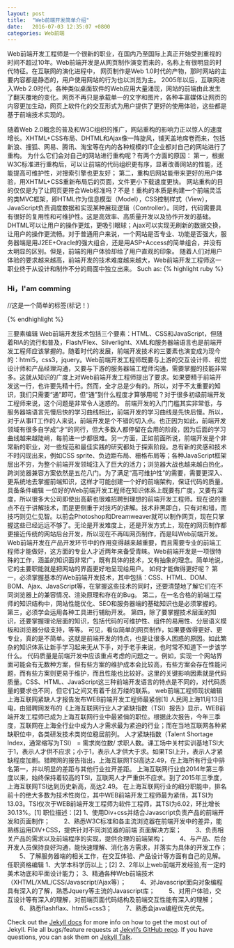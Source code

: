 ```yaml
---
layout: post
title:  "Web前端开发简单介绍"
date:   2016-07-03 12:35:07 +0800
categories: Web前端
---
```

Web前端开发工程师是一个很新的职业，在国内乃至国际上真正开始受到重视的时间不超过10年。Web前端开发是从网页制作演变而来的，名称上有很明显的时代特征。在互联网的演化进程中，
网页制作是Web 1.0时代的产物，那时网站的主要内容都是静态的，用户使用网站的行为也以浏览为主。
2005年以后，互联网进入Web 2.0时代，各种类似桌面软件的Web应用大量涌现，网站的前端由此发生了翻天覆地的变化。网页不再只是承载单一的文字和图片，各种丰富媒体让网页的内容更加生动，网页上软件化的交互形式为用户提供了更好的使用体验，这些都是基于前端技术实现的。

随着Web 2.0概念的普及和W3C组织的推广，网站重构的影响力正以惊人的速度增长。XHTML+CSS布局、DHTML和Ajax像一阵旋风，铺天盖地席卷而来，包括新浪、搜狐、网易、腾讯、淘宝等在内的各种规模的IT企业都对自己的网站进行了重构。
为什么它们会对自己的网站进行重构呢？有两个方面的原因：
第一，根据W3C标准进行重构后，可以让前端的代码组织更有序，显著改善网站的性能，还能提高可维护性，对搜索引擎也更友好；
第二，重构后网站能带来更好的用户体验，用XHTML+CSS重新布局后的页面，文件更小下载速度更快。
网站重构的目的仅仅是为了让网页更符合Web标准吗？不是！重构的本质是构建一个前端灵活的类MVC框架，即HTML作为信息模型（Model），CSS控制样式（View），JavaScript负责调度数据和实现某种展现逻辑（Controller）。同时，代码需要具有很好的复用性和可维护性。这是高效率、高质量开发以及协作开发的基础。
DHTML可以让用户的操作更炫，更吸引眼球；Ajax可以实现无刷新的数据交换，让用户的操作更流畅。对于普通用户来说，一个网站是否专业、功能是否强大，服务器端是用J2EE+Oracle的强大组合，还是用ASP+Access的简单组合，并没有太明显的区别。但是，前端的用户体验却给了用户直观的印象。
随着人们对用户体验的要求越来越高，前端开发的技术难度越来越大，Web前端开发工程师这一职业终于从设计和制作不分的局面中独立出来。
Such as:
{% highlight ruby %}
<h3>Hi，I'am comming</h3>//这是一个简单的标签(标记！)

<script>
	//存放javascript代码
	console.log("Hello word");//输出在控制台
</script>
{% endhighlight %}


三要素编辑
Web前端开发技术包括三个要素：HTML、CSS和JavaScript，但随着RIA的流行和普及，Flash/Flex、Silverlight、XML和服务器端语言也是前端开发工程师应该掌握的。随着时代的发展，前端开发技术的三要素也演变成为现今的：html5，css3，jquery。Web前端开发工程师既要与上游的交互设计师、视觉设计师和产品经理沟通，又要与下游的服务器端工程师沟通，需要掌握的技能非常多。这就从知识的广度上对Web前端开发工程师提出了要求。如果要精于前端开发这一行，也许要先精十行。然而，全才总是少有的。所以，对于不太重要的知识，我们只需要“通”即可。但“通”到什么程度才算够用呢？对于很多初级前端开发工程师来说，这个问题是非常令人迷惑的。
前端开发的入门门槛其实非常低，与服务器端语言先慢后快的学习曲线相比，前端开发的学习曲线是先快后慢。所以，对于从事IT工作的人来说，前端开发是个不错的切入点。也正因为如此，前端开发领域有很多自学成“才”的同行，但大多数人都停留在会用的阶段，因为后面的学习曲线越来越陡峭，每前进一步都很难。另一方面，正如前面所说，前端开发是个非常新的职业，对一些规范和最佳实践的研究都处于探索阶段。总有新的灵感和技术不时闪现出来，例如CSS sprite、负边距布局、栅格布局等；各种JavaScript框架层出不穷，为整个前端开发领域注入了巨大的活力；浏览器大战也越来越白热化，跨浏览器兼容方案依然是五花八门。为了满足“高可维护性”的需要，需要更深入、更系统地去掌握前端知识，这样才可能创建一个好的前端架构，保证代码的质量。
具备条件编辑
一位好的Web前端开发工程师在知识体系上既要有广度，又要有深度，所以很多大公司即使出高薪也很难招聘到理想的前端开发工程师。现在说的重点不在于讲解技术，而是更侧重于对技巧的讲解。技术非黑即白，只有对和错，而技巧则见仁见智。以前会Photoshop和Dreamweaver就可以制作网页，现在只掌握这些已经远远不够了。无论是开发难度上，还是开发方式上，现在的网页制作都更接近传统的网站后台开发，所以现在不再叫网页制作，而是叫Web前端开发。Web前端开发在产品开发环节中的作用变得越来越重要，而且需要专业的前端工程师才能做好，这方面的专业人才近两年来备受青睐。Web前端开发是一项很特殊的工作，涵盖的知识面非常广，既有具体的技术，又有抽象的理念。简单地说，它的主要职能就是把网站的界面更好地呈现给用户。
如何才能做得更好呢？
第一，必须掌握基本的Web前端开发技术，其中包括：CSS、HTML、DOM、BOM、Ajax、JavaScript等，在掌握这些技术的同时，还要清楚地了解它们在不同浏览器上的兼容情况、渲染原理和存在的Bug。
第二，在一名合格的前端工程师的知识结构中，网站性能优化、SEO和服务器端的基础知识也是必须掌握的。
第三，必须学会运用各种工具进行辅助开发。
第四，除了要掌握技术层面的知识，还要掌握理论层面的知识，包括代码的可维护性、组件的易用性、分层语义模板和浏览器分级支持，等等。
可见，看似简单的网页制作，如果要做得更好、更专业，真的是不简单。这就是前端开发的特点，也是让很多人困惑的原因。如此繁杂的知识体系让新手学习起来无从下手，对于老手来说，也时常不知道下一步该学什么。
代码质量是前端开发中应该重点考虑的问题之一。例如，实现一个网站界面可能会有无数种方案，但有些方案的维护成本会比较高，有些方案会存在性能问题，而有些方案则更易于维护，而且性能也比较好。这里的关键影响因素就是代码质量。CSS、HTML、JavaScript这三种前端开发语言的特点是不同的，对代码质量的要求也不同，但它们之间又有着千丝万缕的联系。
web前端工程师现状编辑
上海互联网紧缺人才报告发布WEB前端开发工程师最紧俏[1] 
人民网上海11月13日电，由猎聘网发布的《上海互联网行业人才紧缺指数（TSI）报告》显示，WEB前端开发工程师已成为上海互联网行业中最紧俏的职位。根据此次报告，今年三季度，互联网在上海全行业中成为人才需求最为紧迫的行业；而在当地互联网各种紧缺职位中，各类研发技术类岗位稳居前列。
人才紧缺指数（Talent Shortage Index，通常缩写为TSI） = 需求岗位数/ 求职人数。课工场中关村实训基地TSI大于1，表示人才供不应求；小于1，表示人才供大于求。如果TSI上升，表示人才紧缺程度加剧。猎聘网的报告指出，上海互联网TSI高达2.49，在上海所有行业中排名第一，并以明显的差距与其他行业拉开差距。
上海互联网行业自2014年第三季度以来，始终保持着较高的TSI，互联网人才严重供不应求。到了2015年三季度，上海互联网TSI达到历史新高，高达2.49。
在上海互联网行业的细分职能中，排名前十的绝大多数为技术性岗位，其中WEB前端开发工程师最为紧俏，其TSI为13.03。TSI仅次于WEB前端开发工程师为软件工程师，其TSI为6.02，环比增长30.13%。[1] 
职位描述：[2] 
1、使用Div+css并结合Javascript负责产品的前端开发和页面制作；
　　2、熟悉W3C标准和各主流浏览器在前端开发中的差异，能熟练运用DIV+CSS，提供针对不同浏览器的前端 页面解决方案；
　　3、负责相关产品的需求以及前端程序的实现，提供合理的前端架构；
　　4、与产品、后台开发人员保持良好沟通，能快速理解、消化各方需求，并落实为具体的开发工作；
　　5、了解服务器端的相关工作，在交互体验、产品设计等方面有自己的见解。
任职资格编辑
1、大学本科学历以上；[2] 
2、2年以上web前端开发经验,有一定的美术功底和平面设计能力；
3、精通各种Web前端技术（XHTML/XML/CSS/Javascript/Ajax等）；
　　4、对Javascript面向对象编程具有深入的了解，熟悉Jquery等主流的Javascript库；
　　5、对用户体验，交互设计等有深入的理解，对前端页面代码结构及前端交互性能有深入的理解；
　　6、熟悉flashflax、html5+css3；
　　7、熟悉会java编程优先优先。


Check out the [Jekyll docs][jekyll-docs] for more info on how to get the most out of Jekyll. File all bugs/feature requests at [Jekyll’s GitHub repo][jekyll-gh]. If you have questions, you can ask them on [Jekyll Talk][jekyll-talk].

[jekyll-docs]: http://jekyllrb.com/docs/home
[jekyll-gh]:   https://github.com/jekyll/jekyll
[jekyll-talk]: https://talk.jekyllrb.com/
